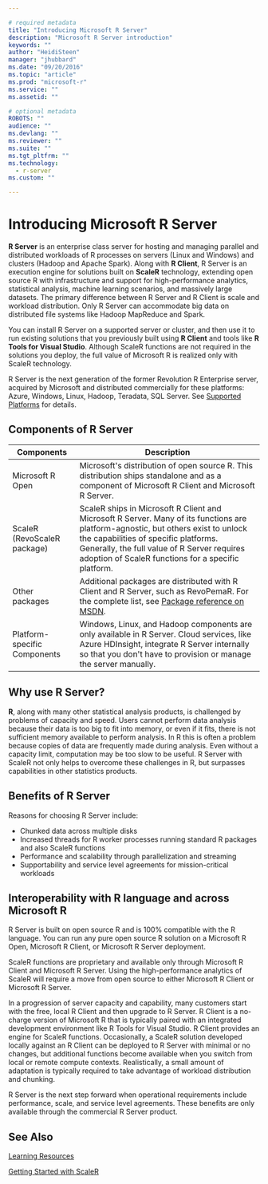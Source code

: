 ```yaml
---

# required metadata
title: "Introducing Microsoft R Server"
description: "Microsoft R Server introduction"
keywords: ""
author: "HeidiSteen"
manager: "jhubbard"
ms.date: "09/20/2016"
ms.topic: "article"
ms.prod: "microsoft-r"
ms.service: ""
ms.assetid: ""

# optional metadata
ROBOTS: ""
audience: ""
ms.devlang: ""
ms.reviewer: ""
ms.suite: ""
ms.tgt_pltfrm: ""
ms.technology:
  - r-server
ms.custom: ""

---
```


# Introducing Microsoft R Server

**R Server** is an enterprise class server for hosting and managing parallel and distributed workloads of R processes on servers (Linux and Windows) and clusters (Hadoop and Apache Spark). Along with **R Client**, R Server is an execution engine for solutions built on **ScaleR** technology, extending open source R with infrastructure and support for high-performance analytics, statistical analysis, machine learning scenarios, and massively large datasets. The primary difference between R Server and R Client is scale and workload distribution. Only R Server can accommodate big data on distributed file systems like Hadoop MapReduce and Spark.

You can install R Server on a supported server or cluster, and then use it to run existing solutions that you previously built using **R Client** and tools like **R Tools for Visual Studio**. Although ScaleR functions are not required in the solutions you deploy, the full value of Microsoft R is realized only with ScaleR technology.

R Server is the next generation of the former Revolution R Enterprise server, acquired by Microsoft and distributed commercially for these platforms: Azure, Windows, Linux, Hadoop, Teradata, SQL Server. See [Supported Platforms](rserver-install-supported-platforms.md) for details.

## Components of R Server

|Components | Description |
|----|---|
|Microsoft R Open | Microsoft's distribution of open source R. This distribution ships standalone and as a component of Microsoft R Client and Microsoft R Server. |
|ScaleR (RevoScaleR package) | ScaleR ships in Microsoft R Client and Microsoft R Server. Many of its functions are platform-agnostic, but others exist to unlock the capabilities of specific platforms. Generally, the full value of R Server requires adoption of ScaleR functions for a specific platform. |
|Other packages | Additional packages are distributed with R Client and R Server, such as RevoPemaR. For the complete list, see [Package reference on MSDN](package-reference.md). |
|Platform-specific Components | Windows, Linux, and Hadoop components are only available in R Server. Cloud services, like Azure HDInsight, integrate R Server internally so that you don't have to provision or manage the server manually. |

## Why use R Server?

 **R**, along with many other statistical analysis products, is challenged by problems of capacity and speed. Users cannot perform data analysis because their data is too big to fit into memory, or even if it fits, there is not sufficient memory available to perform analysis. In R this is often a problem because copies of data are frequently made during analysis. Even without a capacity limit, computation may be too slow to be useful. R Server with ScaleR not only helps to overcome these challenges in R, but surpasses capabilities in other statistics products.

## Benefits of R Server

Reasons for choosing R Server include:

* Chunked data across multiple disks
* Increased threads for R worker processes running standard R packages and also ScaleR functions
* Performance and scalability through parallelization and streaming
* Supportability and service level agreements for mission-critical workloads

## Interoperability with R language and across Microsoft R

R Server is built on open source R and is 100% compatible with the R language. You can run any pure open source R solution on a Microsoft R Open, Microsoft R Client, or Microsoft R Server deployment.

ScaleR functions are proprietary and available only through Microsoft R Client and Microsoft R Server. Using the high-performance analytics of ScaleR will require a move from open source to either Microsoft R Client or Microsoft R Server.

In a progression of server capacity and capability, many customers start with the free, local R Client and then upgrade to R Server. R Client is a no-charge version of Microsoft R that is typically paired with an integrated development environment like R Tools for Visual Studio. R Client provides an engine for ScaleR functions. Occasionally, a ScaleR solution developed locally against an R Client can be deployed to R Server with minimal or no changes, but additional functions become available when you switch from local or remote compute contexts. Realistically, a small amount of adaptation is typically required to take advantage of workload distribution and chunking.

R Server is the next step forward when operational requirements include performance, scale, and service level agreements. These benefits are only available through the commercial R Server product.

## See Also

[Learning Resources](microsoft-r-more-resources.md)

[Getting Started with ScaleR](scaler-getting-started.md)
